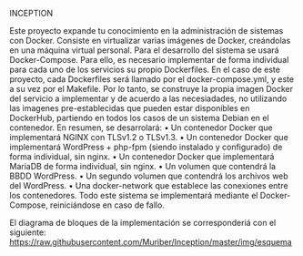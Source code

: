 <p>INCEPTION</p>
Este proyecto expande tu conocimiento en la administración de sistemas con Docker. Consiste en virtualizar varias imágenes de Docker, creándolas en una máquina virtual personal.
Para el desarrollo del sistema se usará Docker-Compose.
Para ello, es necesario implementar de forma individual para cada uno de los servicios su propio Dockerfiles. En el caso de este proyecto, cada Dockerfiles será llamado por el docker-compose.yml, y este a su vez por el Makefile.
Por lo tanto, se construye la propia imagen Docker del servicio a implementar y de acuerdo a las necesiadades, no utilizando las imagenes pre-establecidas que pueden estar disponibles en DockerHub, partiendo en todos los casos de un sistema Debian en el contenedor.
En resumen, se desarrolará:
• Un contenedor Docker que implementará NGINX con TLSv1.2 o TLSv1.3.
• Un contenedor Docker que implementará WordPress + php-fpm (siendo instalado y configurado) de forma individual, sin nginx.
• Un contenedor Docker que implementará MariaDB de forma individual, sin nginx.
• Un volumen que contendrá la BBDD WordPress.
• Un segundo volumen que contendrá los archivos web del WordPress.
• Una docker-network que establece las conexiones entre los contenedores. 
Todo este sistema se implementará mediante el Docker-Compose, reiniciándose en caso de fallo.

El diagrama de bloques de la implementación se corresponderiá con el siguiente:
<span>https://raw.githubusercontent.com/Muriber/Inception/master/img/esquema</span>
